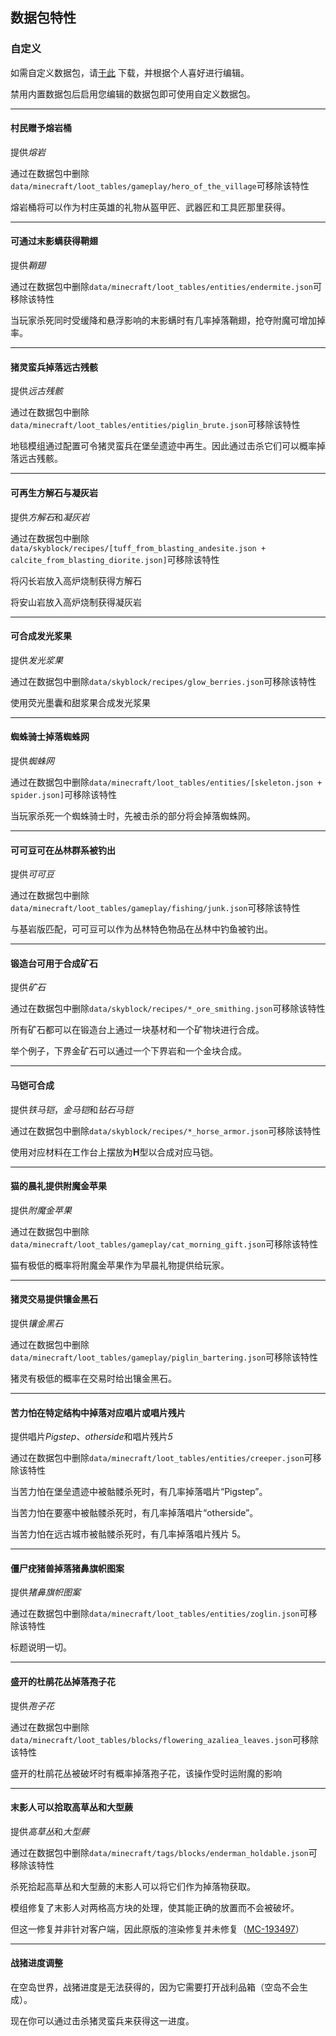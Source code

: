 ## 数据包特性

### 自定义

如需自定义数据包，请[于此](https://download-directory.github.io/?url=https%3A%2F%2Fgithub.com%2Fjsorrell%2FCarpetSkyAdditions%2Ftree%2FHEAD%2Fdatapack)
下载，并根据个人喜好进行编辑。

禁用内置数据包后启用您编辑的数据包即可使用自定义数据包。

---

#### 村民赠予熔岩桶 ####

提供*熔岩*

通过在数据包中删除```data/minecraft/loot_tables/gameplay/hero_of_the_village```可移除该特性

熔岩桶将可以作为村庄英雄的礼物从盔甲匠、武器匠和工具匠那里获得。

---

#### 可通过末影螨获得鞘翅 ####

提供*鞘翅*

通过在数据包中删除```data/minecraft/loot_tables/entities/endermite.json```可移除该特性

当玩家杀死同时受缓降和悬浮影响的末影螨时有几率掉落鞘翅，抢夺附魔可增加掉率。

---

#### 猪灵蛮兵掉落远古残骸 ####

提供*远古残骸*

通过在数据包中删除```data/minecraft/loot_tables/entities/piglin_brute.json```可移除该特性

地毯模组通过配置可令猪灵蛮兵在堡垒遗迹中再生。因此通过击杀它们可以概率掉落远古残骸。

---

#### 可再生方解石与凝灰岩 ####

提供*方解石*和*凝灰岩*

通过在数据包中删除```data/skyblock/recipes/[tuff_from_blasting_andesite.json + calcite_from_blasting_diorite.json]```可移除该特性

将闪长岩放入高炉烧制获得方解石

将安山岩放入高炉烧制获得凝灰岩

---

#### 可合成发光浆果 ####

提供*发光浆果*

通过在数据包中删除```data/skyblock/recipes/glow_berries.json```可移除该特性

使用荧光墨囊和甜浆果合成发光浆果

---

#### 蜘蛛骑士掉落蜘蛛网 ####

提供*蜘蛛网*

通过在数据包中删除```data/minecraft/loot_tables/entities/[skeleton.json + spider.json]```可移除该特性

当玩家杀死一个蜘蛛骑士时，先被击杀的部分将会掉落蜘蛛网。

---

#### 可可豆可在丛林群系被钓出 ####

提供*可可豆*

通过在数据包中删除```data/minecraft/loot_tables/gameplay/fishing/junk.json```可移除该特性

与基岩版匹配，可可豆可以作为丛林特色物品在丛林中钓鱼被钓出。

---

#### 锻造台可用于合成矿石 ####

提供*矿石*

通过在数据包中删除```data/skyblock/recipes/*_ore_smithing.json```可移除该特性

所有矿石都可以在锻造台上通过一块基材和一个矿物块进行合成。

举个例子，下界金矿石可以通过一个下界岩和一个金块合成。

---

#### 马铠可合成 ####

提供*铁马铠*，*金马铠*和*钻石马铠*

通过在数据包中删除```data/skyblock/recipes/*_horse_armor.json```可移除该特性

使用对应材料在工作台上摆放为**H**型以合成对应马铠。

---

#### 猫的晨礼提供附魔金苹果 ####

提供*附魔金苹果*

通过在数据包中删除```data/minecraft/loot_tables/gameplay/cat_morning_gift.json```可移除该特性

猫有极低的概率将附魔金苹果作为早晨礼物提供给玩家。

---

#### 猪灵交易提供镶金黑石 ####

提供*镶金黑石*

通过在数据包中删除```data/minecraft/loot_tables/gameplay/piglin_bartering.json```可移除该特性

猪灵有极低的概率在交易时给出镶金黑石。

---

#### 苦力怕在特定结构中掉落对应唱片或唱片残片 ####

提供唱片*Pigstep*、*otherside*和唱片残片*5*

通过在数据包中删除```data/minecraft/loot_tables/entities/creeper.json```可移除该特性

当苦力怕在堡垒遗迹中被骷髅杀死时，有几率掉落唱片“Pigstep”。

当苦力怕在要塞中被骷髅杀死时，有几率掉落唱片“otherside”。

当苦力怕在远古城市被骷髅杀死时，有几率掉落唱片残片 5。

---

#### 僵尸疣猪兽掉落猪鼻旗帜图案 ####

提供*猪鼻旗帜图案*

通过在数据包中删除```data/minecraft/loot_tables/entities/zoglin.json```可移除该特性

标题说明一切。

---

#### 盛开的杜鹃花丛掉落孢子花 ####

提供*孢子花*

通过在数据包中删除```data/minecraft/loot_tables/blocks/flowering_azaliea_leaves.json```可移除该特性

盛开的杜鹃花丛被破坏时有概率掉落孢子花，该操作受时运附魔的影响

---

#### 末影人可以拾取高草丛和大型蕨 ####

提供*高草丛*和*大型蕨*

通过在数据包中删除```data/minecraft/tags/blocks/enderman_holdable.json```可移除该特性

杀死拾起高草丛和大型蕨的末影人可以将它们作为掉落物获取。

模组修复了末影人对两格高方块的处理，使其能正确的放置而不会被破坏。

但这一修复并非针对客户端，因此原版的渲染修复并未修复（[MC-193497](https://bugs.mojang.com/browse/MC-193497)）

---

#### 战猪进度调整 ####

在空岛世界，战猪进度是无法获得的，因为它需要打开战利品箱（空岛不会生成）。

现在你可以通过击杀猪灵蛮兵来获得这一进度。
